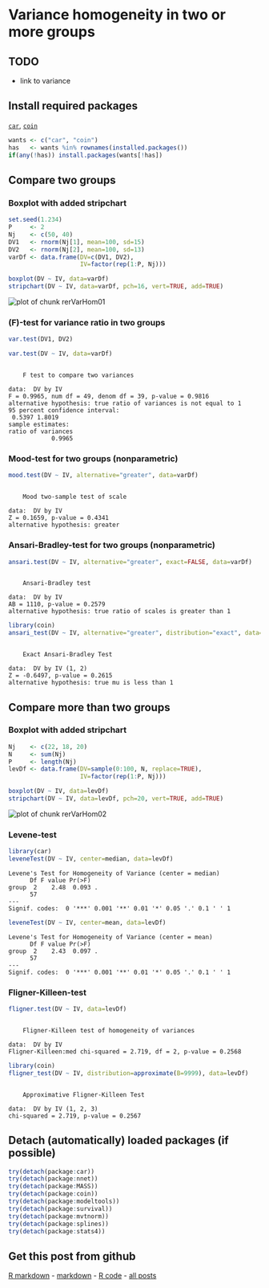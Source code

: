 Variance homogeneity in two or more groups
=========================

TODO
-------------------------

 - link to variance

Install required packages
-------------------------

[`car`](http://cran.r-project.org/package=car), [`coin`](http://cran.r-project.org/package=coin)


```r
wants <- c("car", "coin")
has   <- wants %in% rownames(installed.packages())
if(any(!has)) install.packages(wants[!has])
```


Compare two groups
-------------------------

### Boxplot with added stripchart


```r
set.seed(1.234)
P     <- 2
Nj    <- c(50, 40)
DV1   <- rnorm(Nj[1], mean=100, sd=15)
DV2   <- rnorm(Nj[2], mean=100, sd=13)
varDf <- data.frame(DV=c(DV1, DV2),
                    IV=factor(rep(1:P, Nj)))
```



```r
boxplot(DV ~ IV, data=varDf)
stripchart(DV ~ IV, data=varDf, pch=16, vert=TRUE, add=TRUE)
```

![plot of chunk rerVarHom01](figure/rerVarHom01.png) 


### \(F\)-test for variance ratio in two groups


```r
var.test(DV1, DV2)
```



```r
var.test(DV ~ IV, data=varDf)
```

```

	F test to compare two variances

data:  DV by IV 
F = 0.9965, num df = 49, denom df = 39, p-value = 0.9816
alternative hypothesis: true ratio of variances is not equal to 1 
95 percent confidence interval:
 0.5397 1.8019 
sample estimates:
ratio of variances 
            0.9965 

```


### Mood-test for two groups (nonparametric)


```r
mood.test(DV ~ IV, alternative="greater", data=varDf)
```

```

	Mood two-sample test of scale

data:  DV by IV 
Z = 0.1659, p-value = 0.4341
alternative hypothesis: greater 

```


### Ansari-Bradley-test for two groups (nonparametric)


```r
ansari.test(DV ~ IV, alternative="greater", exact=FALSE, data=varDf)
```

```

	Ansari-Bradley test

data:  DV by IV 
AB = 1110, p-value = 0.2579
alternative hypothesis: true ratio of scales is greater than 1 

```



```r
library(coin)
ansari_test(DV ~ IV, alternative="greater", distribution="exact", data=varDf)
```

```

	Exact Ansari-Bradley Test

data:  DV by IV (1, 2) 
Z = -0.6497, p-value = 0.2615
alternative hypothesis: true mu is less than 1 

```


Compare more than two groups
-------------------------

### Boxplot with added stripchart


```r
Nj    <- c(22, 18, 20)
N     <- sum(Nj)
P     <- length(Nj)
levDf <- data.frame(DV=sample(0:100, N, replace=TRUE),
                    IV=factor(rep(1:P, Nj)))
```



```r
boxplot(DV ~ IV, data=levDf)
stripchart(DV ~ IV, data=levDf, pch=20, vert=TRUE, add=TRUE)
```

![plot of chunk rerVarHom02](figure/rerVarHom02.png) 


### Levene-test


```r
library(car)
leveneTest(DV ~ IV, center=median, data=levDf)
```

```
Levene's Test for Homogeneity of Variance (center = median)
      Df F value Pr(>F)  
group  2    2.48  0.093 .
      57                 
---
Signif. codes:  0 '***' 0.001 '**' 0.01 '*' 0.05 '.' 0.1 ' ' 1 
```

```r
leveneTest(DV ~ IV, center=mean, data=levDf)
```

```
Levene's Test for Homogeneity of Variance (center = mean)
      Df F value Pr(>F)  
group  2    2.43  0.097 .
      57                 
---
Signif. codes:  0 '***' 0.001 '**' 0.01 '*' 0.05 '.' 0.1 ' ' 1 
```


### Fligner-Killeen-test


```r
fligner.test(DV ~ IV, data=levDf)
```

```

	Fligner-Killeen test of homogeneity of variances

data:  DV by IV 
Fligner-Killeen:med chi-squared = 2.719, df = 2, p-value = 0.2568

```



```r
library(coin)
fligner_test(DV ~ IV, distribution=approximate(B=9999), data=levDf)
```

```

	Approximative Fligner-Killeen Test

data:  DV by IV (1, 2, 3) 
chi-squared = 2.719, p-value = 0.2567

```


Detach (automatically) loaded packages (if possible)
-------------------------


```r
try(detach(package:car))
try(detach(package:nnet))
try(detach(package:MASS))
try(detach(package:coin))
try(detach(package:modeltools))
try(detach(package:survival))
try(detach(package:mvtnorm))
try(detach(package:splines))
try(detach(package:stats4))
```


Get this post from github
----------------------------------------------

[R markdown](https://github.com/dwoll/RExRepos/raw/master/Rmd/varianceHom.Rmd) - [markdown](https://github.com/dwoll/RExRepos/raw/master/md/varianceHom.md) - [R code](https://github.com/dwoll/RExRepos/raw/master/R/varianceHom.R) - [all posts](https://github.com/dwoll/RExRepos)
